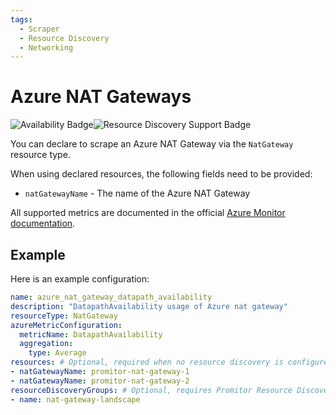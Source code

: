 ```yaml
---
tags:
  - Scraper
  - Resource Discovery
  - Networking
---
```


# Azure NAT Gateways

![Availability Badge](https://img.shields.io/badge/Available%20Starting-v2.0-green.svg)![Resource Discovery Support Badge](https://img.shields.io/badge/Support%20for%20Resource%20Discovery-Yes-green.svg)

You can declare to scrape an Azure NAT Gateway via the `NatGateway` resource
type.

When using declared resources, the following fields need to be provided:

- `natGatewayName` - The name of the Azure NAT Gateway

All supported metrics are documented in the official [Azure Monitor documentation](https://learn.microsoft.com/en-us/azure/azure-monitor/essentials/metrics-supported#microsoftnetworknatgateways).

## Example

Here is an example configuration:

```yaml
name: azure_nat_gateway_datapath_availability
description: "DatapathAvailability usage of Azure nat gateway"
resourceType: NatGateway
azureMetricConfiguration:
  metricName: DatapathAvailability
  aggregation:
    type: Average
resources: # Optional, required when no resource discovery is configured
- natGatewayName: promitor-nat-gateway-1
- natGatewayName: promitor-nat-gateway-2
resourceDiscoveryGroups: # Optional, requires Promitor Resource Discovery agent (https://promitor.io/concepts/how-it-works#using-resource-discovery)
- name: nat-gateway-landscape
```
